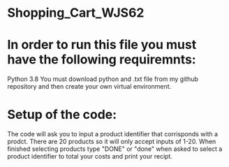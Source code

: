 # Shopping_Cart_WJS62

# In order to run this file you must have the following requiremnts:
Python 3.8
You must download python and .txt file from my github repository and then create your own virtual environment.

# Setup of the code:
The code will ask you to input a product identifier that corrisponds with a prodct. There are 20 products so it will only accept inputs of 1-20. When finished selecting products type "DONE" or "done" when asked to select a product identifier to total your costs and print your recipt. 